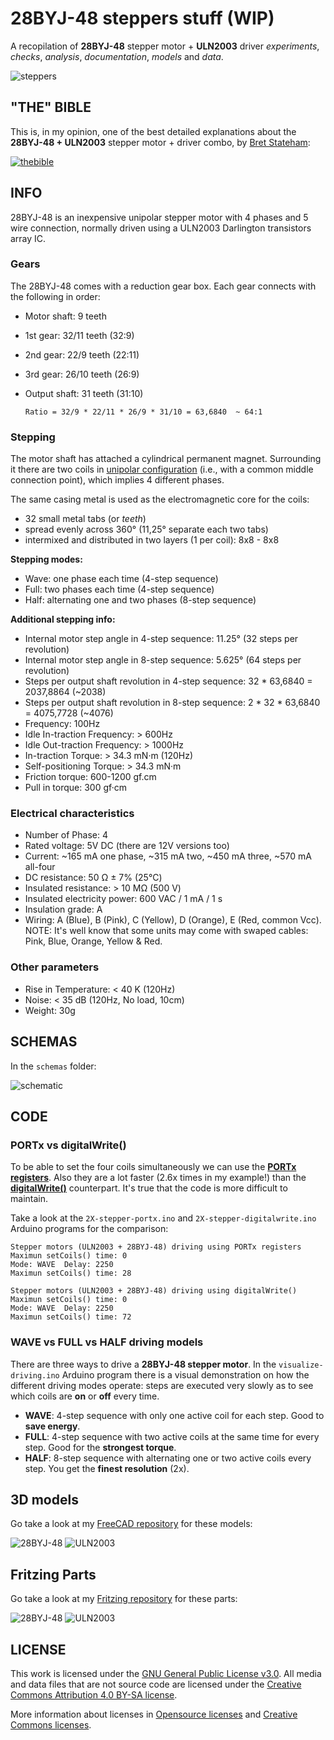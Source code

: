 # 28BYJ-48 steppers stuff (WIP)
A recopilation of **28BYJ-48** stepper motor + **ULN2003** driver *experiments*, *checks*, *analysis*, *documentation*, *models* and *data*.

![steppers](steppers.jpg)

## "THE" BIBLE
This is, in my opinion, one of the best detailed explanations about the **28BYJ-48 + ULN2003** stepper motor + driver combo, by [Bret Stateham](https://github.com/BretStateham):

[![thebible](thebible.png)](https://youtu.be/B86nqDRskVU)

## INFO

28BYJ-48 is an inexpensive unipolar stepper motor with 4 phases and 5 wire connection,
normally driven using a ULN2003 Darlington transistors array IC.

### Gears

The 28BYJ-48 comes with a reduction gear box. Each gear connects with the following in order:

* Motor shaft: 9 teeth
* 1st gear: 32/11 teeth (32:9)
* 2nd gear: 22/9 teeth (22:11)
* 3rd gear: 26/10 teeth (26:9)
* Output shaft: 31 teeth (31:10)

  `Ratio = 32/9 * 22/11 * 26/9 * 31/10 = 63,6840  ~ 64:1`

### Stepping

The motor shaft has attached a cylindrical permanent magnet. Surrounding it there
are two coils in
[unipolar configuration](https://en.wikipedia.org/wiki/Stepper_motor#Unipolar_motors)
 (i.e., with a common middle connection point), which implies 4 different phases.

The same casing metal is used as the electromagnetic core for the coils:

* 32 small metal tabs (or *teeth*)
* spread evenly across 360° (11,25° separate each two tabs)
* intermixed and distributed in two layers (1 per coil): 8x8 - 8x8

**Stepping modes:**
* Wave: one phase each time (4-step sequence)
* Full: two phases each time (4-step sequence)
* Half: alternating one and two phases (8-step sequence)

**Additional stepping info:**
* Internal motor step angle in 4-step sequence: 11.25° (32 steps per revolution)
* Internal motor step angle in 8-step sequence: 5.625° (64 steps per revolution)
* Steps per output shaft revolution in 4-step sequence: 32 * 63,6840 = 2037,8864 (~2038)
* Steps per output shaft revolution in 8-step sequence: 2 * 32 * 63,6840 = 4075,7728 (~4076)
* Frequency: 100Hz
* Idle In-traction Frequency: > 600Hz
* Idle Out-traction Frequency: > 1000Hz
* In-traction Torque: > 34.3 mN·m (120Hz) 
* Self-positioning Torque: > 34.3 mN·m
* Friction torque: 600-1200 gf.cm
* Pull in torque: 300 gf·cm

### Electrical characteristics
* Number of Phase: 4
* Rated voltage: 5V DC (there are 12V versions too)
* Current: ~165 mA one phase, ~315 mA two, ~450 mA three, ~570 mA all-four
* DC resistance: 50 Ω ± 7% (25°C)
* Insulated resistance: > 10 MΩ (500 V)
* Insulated electricity power: 600 VAC / 1 mA / 1 s
* Insulation grade: A
* Wiring: A (Blue), B (Pink), C (Yellow), D (Orange), E (Red, common Vcc). NOTE: It's
  well know that some units may come with swaped cables: Pink, Blue, Orange, Yellow & Red.

### Other parameters
* Rise in Temperature: < 40 K (120Hz)
* Noise: < 35 dB (120Hz, No load, 10cm)
* Weight: 30g


## SCHEMAS

In the `schemas` folder:

![schematic](schemas/steppers_bb.png)

## CODE

### PORTx vs digitalWrite()

To be able to set the four coils simultaneously we can use the [**PORTx registers**](https://web.archive.org/web/20211130201930/https://www.arduino.cc/en/Reference/PortManipulation). Also they are a lot faster (2.6x times in my example!) than the [**digitalWrite()**](https://www.arduino.cc/reference/en/language/functions/digital-io/digitalwrite/) counterpart. It's true that the code is more difficult to maintain.

Take a look at the `2X-stepper-portx.ino` and `2X-stepper-digitalwrite.ino` Arduino programs for the comparison:

    Stepper motors (ULN2003 + 28BYJ-48) driving using PORTx registers
    Maximun setCoils() time: 0
    Mode: WAVE  Delay: 2250
    Maximun setCoils() time: 28

    Stepper motors (ULN2003 + 28BYJ-48) driving using digitalWrite()
    Maximun setCoils() time: 0
    Mode: WAVE  Delay: 2250
    Maximun setCoils() time: 72


### WAVE vs FULL vs HALF driving models

There are three ways to drive a **28BYJ-48 stepper motor**. In the `visualize-driving.ino` Arduino program there is a visual demonstration on how the different driving modes operate: steps are executed very slowly as to see which coils are **on** or **off** every time.

* **WAVE**: 4-step sequence with only one active coil for each step. Good to **save energy**.
* **FULL**: 4-step sequence with two active coils at the same time for every step. Good for the **strongest torque**.
* **HALF**: 8-step sequence with alternating one or two active coils every step. You get the **finest resolution** (2x).


## 3D models

Go take a look at my [FreeCAD repository](https://github.com/mgesteiro/FreeCAD-models) for these models:

![28BYJ-48](https://github.com/mgesteiro/FreeCAD-models/blob/master/28BYJ-48/28BYJ-48.png)
![ULN2003](https://github.com/mgesteiro/FreeCAD-models/blob/master/ULN2003-driver-board/ULN2003-driver-board.png)


## Fritzing Parts

Go take a look at my [Fritzing repository](https://github.com/mgesteiro/fritzing-parts) for these parts:

![28BYJ-48](https://github.com/mgesteiro/fritzing-parts/blob/main/28BYJ-48-motor/28BYJ-48-motor.png)
![ULN2003](https://github.com/mgesteiro/fritzing-parts/blob/main/28BYJ-48-driver/28BYJ-48-driver.png)


## LICENSE

This work is licensed under the [GNU General Public License v3.0](LICENSE-GPLV30). All media and data files that are not source code are licensed under the [Creative Commons Attribution 4.0 BY-SA license](LICENSE-CCBYSA40).

More information about licenses in [Opensource licenses](https://opensource.org/licenses/) and [Creative Commons licenses](https://creativecommons.org/licenses/).